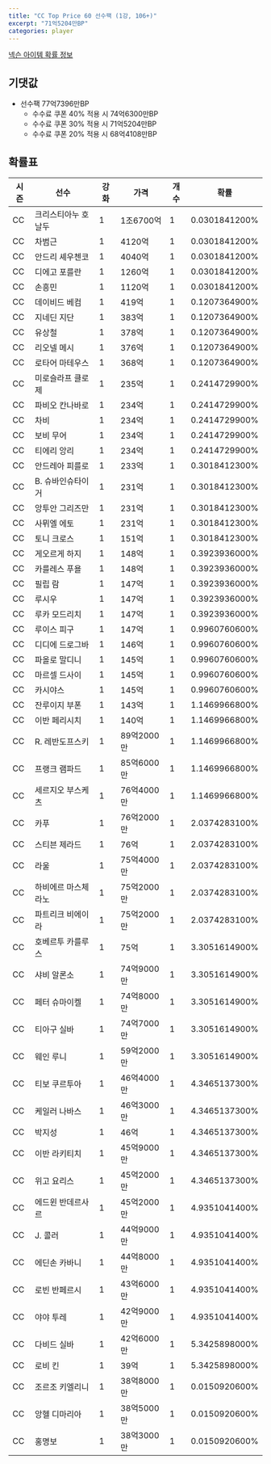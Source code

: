 ```yaml
---
title: "CC Top Price 60 선수팩 (1강, 106+)"
excerpt: "71억5204만BP"
categories: player
---
```

[넥슨 아이템 확률 정보](http://iteminfo.nexon.com/probability/fo4?sn=7332)

## 기댓값
  - 선수팩 77억7396만BP
    - 수수료 쿠폰 40% 적용 시 74억6300만BP
    - 수수료 쿠폰 30% 적용 시 71억5204만BP
    - 수수료 쿠폰 20% 적용 시 68억4108만BP


## 확률표

|시즌|선수|강화|가격|개수|확률|
|---|---|---|---|---|---|
|CC|크리스티아누 호날두|1|1조6700억|1|0.0301841200%|
|CC|차범근|1|4120억|1|0.0301841200%|
|CC|안드리 셰우첸코|1|4040억|1|0.0301841200%|
|CC|디에고 포를란|1|1260억|1|0.0301841200%|
|CC|손흥민|1|1120억|1|0.0301841200%|
|CC|데이비드 베컴|1|419억|1|0.1207364900%|
|CC|지네딘 지단|1|383억|1|0.1207364900%|
|CC|유상철|1|378억|1|0.1207364900%|
|CC|리오넬 메시|1|376억|1|0.1207364900%|
|CC|로타어 마테우스|1|368억|1|0.1207364900%|
|CC|미로슬라프 클로제|1|235억|1|0.2414729900%|
|CC|파비오 칸나바로|1|234억|1|0.2414729900%|
|CC|차비|1|234억|1|0.2414729900%|
|CC|보비 무어|1|234억|1|0.2414729900%|
|CC|티에리 앙리|1|234억|1|0.2414729900%|
|CC|안드레아 피를로|1|233억|1|0.3018412300%|
|CC|B. 슈바인슈타이거|1|231억|1|0.3018412300%|
|CC|앙투안 그리즈만|1|231억|1|0.3018412300%|
|CC|사뮈엘 에토|1|231억|1|0.3018412300%|
|CC|토니 크로스|1|151억|1|0.3018412300%|
|CC|게오르게 하지|1|148억|1|0.3923936000%|
|CC|카를레스 푸욜|1|148억|1|0.3923936000%|
|CC|필립 람|1|147억|1|0.3923936000%|
|CC|루시우|1|147억|1|0.3923936000%|
|CC|루카 모드리치|1|147억|1|0.3923936000%|
|CC|루이스 피구|1|147억|1|0.9960760600%|
|CC|디디에 드로그바|1|146억|1|0.9960760600%|
|CC|파올로 말디니|1|145억|1|0.9960760600%|
|CC|마르셀 드사이|1|145억|1|0.9960760600%|
|CC|카시야스|1|145억|1|0.9960760600%|
|CC|잔루이지 부폰|1|143억|1|1.1469966800%|
|CC|이반 페리시치|1|140억|1|1.1469966800%|
|CC|R. 레반도프스키|1|89억2000만|1|1.1469966800%|
|CC|프랭크 램파드|1|85억6000만|1|1.1469966800%|
|CC|세르지오 부스케츠|1|76억4000만|1|1.1469966800%|
|CC|카푸|1|76억2000만|1|2.0374283100%|
|CC|스티븐 제라드|1|76억|1|2.0374283100%|
|CC|라울|1|75억4000만|1|2.0374283100%|
|CC|하비에르 마스체라노|1|75억2000만|1|2.0374283100%|
|CC|파트리크 비에이라|1|75억2000만|1|2.0374283100%|
|CC|호베르투 카를루스|1|75억|1|3.3051614900%|
|CC|샤비 알론소|1|74억9000만|1|3.3051614900%|
|CC|페터 슈마이켈|1|74억8000만|1|3.3051614900%|
|CC|티아구 실바|1|74억7000만|1|3.3051614900%|
|CC|웨인 루니|1|59억2000만|1|3.3051614900%|
|CC|티보 쿠르투아|1|46억4000만|1|4.3465137300%|
|CC|케일러 나바스|1|46억3000만|1|4.3465137300%|
|CC|박지성|1|46억|1|4.3465137300%|
|CC|이반 라키티치|1|45억9000만|1|4.3465137300%|
|CC|위고 요리스|1|45억2000만|1|4.3465137300%|
|CC|에드윈 반데르사르|1|45억2000만|1|4.9351041400%|
|CC|J. 콜러|1|44억9000만|1|4.9351041400%|
|CC|에딘손 카바니|1|44억8000만|1|4.9351041400%|
|CC|로빈 반페르시|1|43억6000만|1|4.9351041400%|
|CC|야야 투레|1|42억9000만|1|4.9351041400%|
|CC|다비드 실바|1|42억6000만|1|5.3425898000%|
|CC|로비 킨|1|39억|1|5.3425898000%|
|CC|조르조 키엘리니|1|38억8000만|1|0.0150920600%|
|CC|앙헬 디마리아|1|38억5000만|1|0.0150920600%|
|CC|홍명보|1|38억3000만|1|0.0150920600%|
